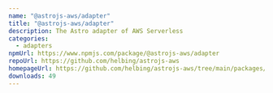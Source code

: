 ```yaml
---
name: "@astrojs-aws/adapter"
title: "@astrojs-aws/adapter"
description: The Astro adapter of AWS Serverless
categories:
  - adapters
npmUrl: https://www.npmjs.com/package/@astrojs-aws/adapter
repoUrl: https://github.com/helbing/astrojs-aws
homepageUrl: https://github.com/helbing/astrojs-aws/tree/main/packages/adapter
downloads: 49
---
```

